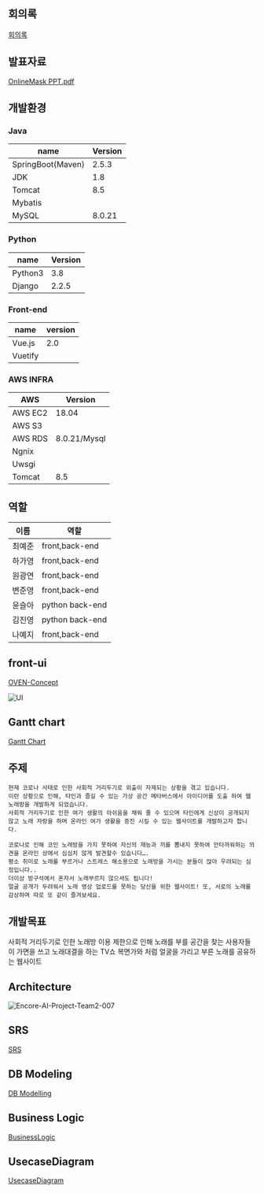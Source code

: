 
## 회의록
[회의록](https://docs.google.com/document/d/1rpe6h6arZPnXDNhKevo1th57W6mOq_QvDpW1lADAgg8/edit)

## 발표자료
[OnlineMask PPT.pdf](https://github.com/Yejun4911/MaskStar/files/7451528/OnlineMask.PPT.pdf)

## 개발환경

### Java
|name|Version|
|-------|----|
|SpringBoot(Maven)|2.5.3 |
|JDK|1.8|
|Tomcat|8.5|
|Mybatis||
|MySQL|8.0.21|
### Python 
|name|Version|
|------|---|
|Python3|3.8|
|Django|2.2.5|

### Front-end
|name|version|
|-------|----|
|Vue.js|2.0|
|Vuetify||

### AWS INFRA
|AWS|Version|
|-------|----|
|AWS EC2|18.04|
|AWS S3||
|AWS RDS|8.0.21/Mysql|
|Ngnix||
|Uwsgi||
|Tomcat|8.5|

## 역할
|이름|역할|
|----|----|
|최예준|front,back-end|
|하가영|front,back-end|
|원광연|front,back-end|
|변준영|front,back-end|
|윤슬아|python back-end|
|김진영|python back-end|
|나예지|front,back-end|

## front-ui
[OVEN-Concept](https://ovenapp.io/view/HtqHXx7aBeSJU5vpdH3DcpfE5vHiTviI/VqAfE)

![UI](https://user-images.githubusercontent.com/61110132/126902024-667868e4-385b-4754-9ba4-91980123a801.PNG)
## Gantt chart
[Gantt Chart](https://docs.google.com/spreadsheets/d/1d88-u1VB4C1CW3FK-FYwcWJj8KKWD_qBKjt8XCe4ACQ/edit#gid=0)

## 주제

    현재 코로나 사태로 인한 사회적 거리두기로 외출이 자제되는 상황을 겪고 있습니다. 
    이런 상황으로 인해, 타인과 즐길 수 있는 가상 공간 메타버스에서 아이디어를 도출 하여 웹 노래방을 개발하게 되었습니다. 
    사회적 거리두기로 인한 여가 생활의 아쉬움을 채워 줄 수 있으며 타인에게 신상이 공개되지 않고 노래 자랑을 하며 온라인 여가 생활을 증진 시킬 수 있는 웹사이트를 개발하고자 합니다.

    코로나로 인해 코인 노래방을 가지 못하여 자신의 재능과 끼를 뽐내지 못하여 안타까워하는 의견을 온라인 상에서 심심치 않게 발견할수 있습니다….  
    평소 취미로 노래를 부르거나 스트레스 해소용으로 노래방을 가시는 분들이 많아 우려되는 심정입니다..
    더이상 방구석에서 혼자서 노래부르지 않으셔도 됩니다! 
    얼굴 공개가 두려워서 노래 영상 업로드를 못하는 당신을 위한 웹사이트! 또, 서로의 노래를 감상하며 따로 또 같이 즐겨보세요.

## 개발목표
사회적 거리두기로 인한 노래방 이용 제한으로 인해 노래를 부를 공간을 찾는 사용자들이
가면을 쓰고 노래대결을 하는 TV쇼 복면가와 처럼
얼굴을 가리고 부른 노래를 공유하는 웹사이트


## Architecture
![Encore-AI-Project-Team2-007](https://user-images.githubusercontent.com/61110132/126266240-7cccb4ee-bb91-4d62-9622-46c9a627213c.jpg)

## SRS
[SRS](https://github.com/EncoreFinal2Team/WebProject-Design/wiki/SRS)
## DB Modeling
[DB Modelling](https://github.com/EncoreFinal2Team/WebProject-Design/wiki/DB-Modeling)
## Business Logic
[BusinessLogic](https://github.com/EncoreFinal2Team/WebProject-Design/wiki/BusinessLogic)
## UsecaseDiagram
[UsecaseDiagram](https://github.com/EncoreFinal2Team/WebProject-Design/wiki/UsecaseDiagram)
